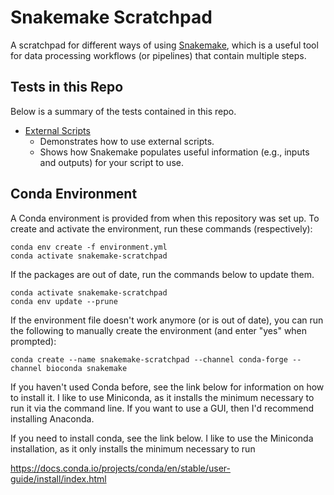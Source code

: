 # Snakemake Scratchpad
A scratchpad for different ways of using [Snakemake](https://snakemake.github.io/), which is a useful tool for data processing workflows (or pipelines) that contain multiple steps.

## Tests in this Repo
Below is a summary of the tests contained in this repo.

- [External Scripts](./external-scripts/README.md)
  - Demonstrates how to use external scripts.
  - Shows how Snakemake populates useful information (e.g., inputs and outputs) for your script to use.

## Conda Environment
A Conda environment is provided from when this repository was set up.
To create and activate the environment, run these commands (respectively):

```shell
conda env create -f environment.yml
conda activate snakemake-scratchpad
```

If the packages are out of date, run the commands below to update them.

```shell
conda activate snakemake-scratchpad
conda env update --prune
```

If the environment file doesn't work anymore (or is out of date), you can run the following to manually create the environment (and enter "yes" when prompted):

```shell
conda create --name snakemake-scratchpad --channel conda-forge --channel bioconda snakemake
```

If you haven't used Conda before, see the link below for information on how to install it.
I like to use Miniconda, as it installs the minimum necessary to run it via the command line.
If you want to use a GUI, then I'd recommend installing Anaconda.

If you need to install conda, see the link below.
I like to use the Miniconda installation, as it only installs the minimum necessary to run 

https://docs.conda.io/projects/conda/en/stable/user-guide/install/index.html
